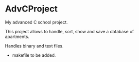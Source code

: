 # AdvCProject
My advanced C school project.

This project allows to handle, sort, show and save a database of apartments.

Handles binary and text files.

* makefile to be added.
